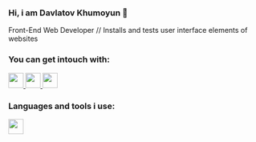 ### Hi, i am Davlatov Khumoyun 👋
Front-End Web Developer // Installs and tests user interface elements of websites

### You can get intouch with:
<a href="https://www.linkedin.com/in/khumoyun-davlatov">
  <img src="https://www.freeiconspng.com/uploads/linkedin-logo-3.png" width="30px">
</a>
<a href="https://www.instagram.com/davlatovkhumoyun_01">
  <img src="http://www.visioled.net/en/wp-content/uploads/sites/2/2015/04/instagram-Logo-PNG-Transparent-Background-download.png"  width="30px">
</a>
<a href="https://t.me/davlatovs_88">
  <img src="https://upload.wikimedia.org/wikipedia/commons/thumb/8/82/Telegram_logo.svg/512px-Telegram_logo.svg.png" width="30px" > 
</a>

### Languages and tools i use:

<code><img src="https://image.pngaaa.com/76/2436076-middle.png"   width="30px"></code>

